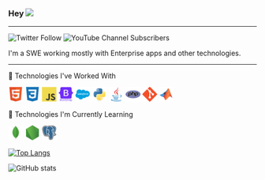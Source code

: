 ### Hey <img src="https://raw.githubusercontent.com/MartinHeinz/MartinHeinz/master/wave.gif" width="30px" /> 

---

![Twitter Follow](https://img.shields.io/twitter/follow/techieinprague?style=social)
![YouTube Channel Subscribers](https://img.shields.io/youtube/channel/subscribers/UCFTHD9Uo4Wh1bz-smkcfIPQ?label=Subscribe)

I'm a SWE working mostly with Enterprise apps and other technologies. 

---

:toolbox:  Technologies I've Worked With 

<img src="https://github.com/devicons/devicon/blob/master/icons/html5/html5-original.svg" height="30"/> <img src="https://github.com/devicons/devicon/blob/master/icons/css3/css3-plain.svg" height="30"/> <img src="https://github.com/devicons/devicon/blob/master/icons/javascript/javascript-original.svg" height="30"/> <img src="https://github.com/devicons/devicon/blob/master/icons/bootstrap/bootstrap-plain-wordmark.svg" height="30"/> <img src="https://github.com/devicons/devicon/blob/master/icons/salesforce/salesforce-original.svg" height="30"/> <img src="https://github.com/devicons/devicon/blob/master/icons/python/python-original.svg" height="30"/> <img src="https://github.com/devicons/devicon/blob/master/icons/java/java-original.svg" height="30"/> <img src="https://github.com/devicons/devicon/blob/master/icons/php/php-original.svg" height="30"/> <img src="https://github.com/devicons/devicon/blob/master/icons/git/git-original.svg" height="30"/> <img src="https://github.com/devicons/devicon/blob/master/icons/matlab/matlab-original.svg" height="30"/> 

:toolbox:  Technologies I'm Currently Learning

<img src="https://github.com/devicons/devicon/blob/master/icons/mongodb/mongodb-original.svg" height="30"/> <img src="https://github.com/devicons/devicon/blob/master/icons/nodejs/nodejs-original.svg" height="30"/> <img src="https://github.com/devicons/devicon/blob/master/icons/postgresql/postgresql-original.svg" height="30"/>


[![Top Langs](https://github-readme-stats.vercel.app/api/top-langs/?username=techieinprague&theme=light)](https://github.com/anuraghazra/github-readme-stats)

![GitHub stats](https://github-readme-stats.vercel.app/api?username=techieinprague&theme=dark&hide=contribs,prs)


<!--
**techieinprague/techieinprague** is a ✨ _special_ ✨ repository because its `README.md` (this file) appears on your GitHub profile.

Here are some ideas to get you started:

- 🔭 I’m currently working on ...
- 🌱 I’m currently learning ...
- 👯 I’m looking to collaborate on ...
- 🤔 I’m looking for help with ...
- 💬 Ask me about ...
- 📫 How to reach me: ...
- 😄 Pronouns: ...
- ⚡ Fun fact: ...
-->
